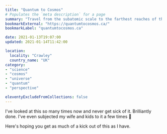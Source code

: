 ```yaml
---
title: "Quantum to Cosmos"
# Populates the `meta description` for a page
summary: "Travel from the subatomic scale to the farthest reaches of the cosmos."
bookmarkExternal: "https://quantumtocosmos.ca/"
bookmarkLabel: "quantumtocosmos.ca"

date: 2021-01-13T19:07:00
updated: 2021-01-14T11:42:00

location:
  locality: "Crawley"
  country_name: "UK"
category:
- "science"
- "cosmos"
- "universe"
- "quantum"
- "perspective"

eleventyExcludeFromCollections: false
---
```


I've looked at this so many times now and never get sick of it. Brilliantly done. I've even subjected my wife and kids to it a few times 😬

Here's hoping you get as much of a kick out of this as I have.




